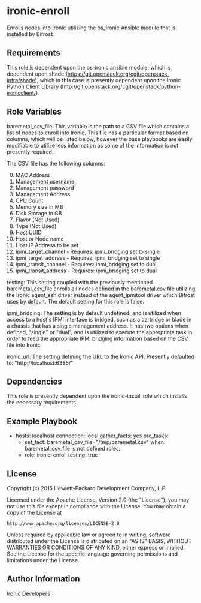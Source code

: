 ironic-enroll
=============

Enrolls nodes into Ironic utilizing the os_ironic Ansible module that is installed by Bifrost.

Requirements
------------

This role is dependent upon the os-ironic ansible module, which is dependent upon shade (https://git.openstack.org/cgit/openstack-infra/shade), which in this case is presently dependent upon the Ironic Python Client Library (http://git.openstack.org/cgit/openstack/python-ironicclient/).

Role Variables
--------------

baremetal_csv_file: This variable is the path to a CSV file which contains a list of nodes to enroll into Ironic.  This file has a particular format based on columns, which will be listed below, however the base playbooks are easily modifiable to utilize less information as some of the information is not presently required.

The CSV file has the following columns:

0. MAC Address
1. Management username
2. Management password
3. Management Address
4. CPU Count
5. Memory size in MB
6. Disk Storage in GB
7. Flavor (Not Used)
8. Type (Not Used)
9. Host UUID
10. Host or Node name
11. Host IP Address to be set
12. ipmi_target_channel - Requires: ipmi_bridging set to single
13. ipmi_target_address - Requires: ipmi_bridging set to single
14. ipmi_transit_channel - Requires: ipmi_bridging set to dual
15. ipmi_transit_address - Requires: ipmi_bridging set to dual

testing: This setting coupled with the previously mentioned baremetal_csv_file enrolls all nodes defined in the baremetal.csv file utilizing the Ironic agent_ssh driver instead of the agent_ipmitool driver which Bifrost uses by default.  The default setting for this role is false. 

ipmi_bridging:  The setting is by default undefined, and is utilized when access to a host's IPMI interface is bridged, such as a cartridge or blade in a chassis that has a single management address.  It has two options when defined, "single" or "dual", and is utilized to execute the appropriate task in order to feed the appropriate IPMI bridging information based on the CSV file into Ironic.

ironic_url: The setting defining the URL to the Ironic API.  Presently defaulted to: "http://localhost:6385/"

Dependencies
------------

This role is presently dependent upon the ironic-install role which installs the necessary requirements.

Example Playbook
----------------

- hosts: localhost
  connection: local
  gather_facts: yes
  pre_tasks:
    - set_fact: baremetal_csv_file="/tmp/baremetal.csv"
      when: baremetal_csv_file is not defined
  roles:
    - role: ironic-enroll
      testing: true

License
-------

Copyright (c) 2015 Hewlett-Packard Development Company, L.P.

Licensed under the Apache License, Version 2.0 (the "License");
you may not use this file except in compliance with the License.
You may obtain a copy of the License at

    http://www.apache.org/licenses/LICENSE-2.0

Unless required by applicable law or agreed to in writing, software
distributed under the License is distributed on an "AS IS" BASIS,
WITHOUT WARRANTIES OR CONDITIONS OF ANY KIND, either express or implied.
See the License for the specific language governing permissions and
limitations under the License.

Author Information
------------------

Ironic Developers
